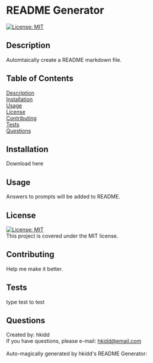# README Generator

  [![License: MIT](https://img.shields.io/badge/License-MIT-yellow.svg)](https://opensource.org/licenses/MIT)

  ## Description 
  Automtaically create a README markdown file.

  ## Table of Contents
  [Description](#description) <br>
  [Installation](#installation) <br>
  [Usage](#usage) <br>
  [License](#license) <br>
  [Contributing](#contributing) <br>
  [Tests](#tests) <br>
  [Questions](#questions) 

  ## Installation 
  Download here

  ## Usage 
  Answers to prompts will be added to README.

  ## License 
  [![License: MIT](https://img.shields.io/badge/License-MIT-yellow.svg)](https://opensource.org/licenses/MIT) <br>
  This project is covered under the MIT license.

  ## Contributing 
  Help me make it better.

  ## Tests 
  type test to test

  ## Questions 
  Created by: hkidd  <br>
  If you have questions, please e-mail: hkidd@email.com <br> 
  <br>
  Auto-magically generated by hkidd's README Generator: 
